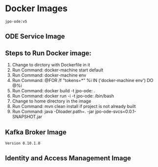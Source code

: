 # Docker Images
	jpo-ode:v5
## ODE Service Image
## Steps to Run Docker image:

 1. Change to dirctory with Dockerfile in it
 2. Run Command: docker-machine start default
 3. Run Command: docker-machine env
 4. Run Command: @FOR /f "tokens=\*" %i IN ('docker-machine env') DO @%i
 5. Run Command: docker build -t jpo-ode:<tagName> .
 6. Run Command: docker run -i -t jpo-ode:<tagName> /bin/bash
 7. Change to home directory in the image
 8. Run Command: mvn clean install if project is not already built
 9. Run Command: java -Dloader.path=. -jar jpo-ode-svcs=0.0.1-SNAPSHOT.jar


## Kafka Broker Image
	Version 0.10.1.0
## Identity and Access Management Image
